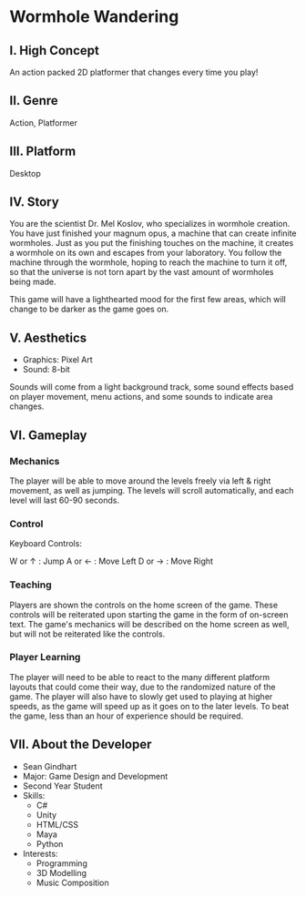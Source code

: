# Wormhole Wandering

## I. High Concept

An action packed 2D platformer that changes every time you play!

## II. Genre

Action, Platformer

## III. Platform

Desktop

## IV. Story

You are the scientist Dr. Mel Koslov, who specializes in wormhole creation. You have just finished your magnum opus, 
a machine that can create infinite wormholes. Just as you put the finishing touches on the machine, it creates a wormhole 
on its own and escapes from your laboratory. You follow the machine through the wormhole, hoping to reach the machine to 
turn it off, so that the universe is not torn apart by the vast amount of wormholes being made.

This game will have a lighthearted mood for the first few areas, which will change to be darker as the game goes on.

## V. Aesthetics

* Graphics: Pixel Art
* Sound: 8-bit

Sounds will come from a light background track, some sound effects based on player movement, 
menu actions, and some sounds to indicate area changes.

## VI. Gameplay

### Mechanics

The player will be able to move around the levels freely via left & right movement, as well as jumping.
The levels will scroll automatically, and each level will last 60-90 seconds.

### Control

Keyboard Controls:

W or ↑ : Jump
A or ← : Move Left
D or → : Move Right

### Teaching

Players are shown the controls on the home screen of the game. These controls will be reiterated upon starting the 
game in the form of on-screen text. The game's mechanics will be described on the home screen as well, but will not 
be reiterated like the controls.

### Player Learning

The player will need to be able to react to the many different platform layouts that could come their way, due to 
the randomized nature of the game. The player will also have to slowly get used to playing at higher speeds, as 
the game will speed up as it goes on to the later levels. To beat the game, less than an hour of experience should 
be required.

## VII. About the Developer

* Sean Gindhart
* Major: Game Design and Development
* Second Year Student
* Skills:
  * C#
  * Unity
  * HTML/CSS
  * Maya
  * Python
* Interests:
  * Programming
  * 3D Modelling
  * Music Composition
